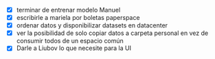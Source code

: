 
- [x] terminar de entrenar modelo Manuel
- [x] escribirle a mariela por boletas paperspace
- [x] ordenar datos y disponibilizar datasets en datacenter
- [x] ver la posibilidad de solo copiar datos a carpeta personal en vez de consumir todos de un espacio común
- [x] Darle a Liubov lo que necesite para la UI
